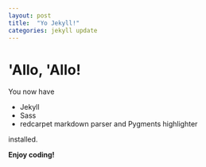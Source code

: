 ```yaml
---
layout: post
title:  "Yo Jekyll!"
categories: jekyll update
---
```


# 'Allo, 'Allo!

You now have

- Jekyll
- Sass
- redcarpet markdown parser and Pygments highlighter

installed.

**Enjoy coding!**
